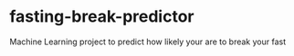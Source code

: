 # fasting-break-predictor
Machine Learning project to predict how likely your are to break your fast
